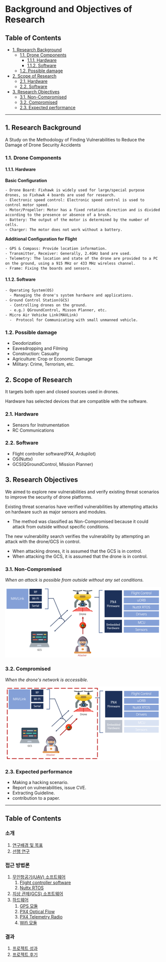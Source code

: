 # Background and Objectives of Research <!-- omit in toc -->

## Table of Contents <!-- omit in toc -->

- [1. Research Background](#1-research-background)
  * [1.1. Drone Components](#11-drone-components)
    + [1.1.1. Hardware](#111-hardware)
    + [1.1.2. Software](#112-software)
  * [1.2. Possible damage](#12-possible-damage)
- [2. Scope of Research](#2-scope-of-research)
  * [2.1. Hardware](#21-hardware)
  * [2.2. Software](#22-software)
- [3. Research Objectives](#3-research-objectives)
  * [3.1. Non-Compromised](#31-non-compromised)
  * [3.2. Compromised](#32-compromised)
  * [2.3. Expected performance](#23-expected-performance)

- - -

## 1. Research Background

A Study on the Methodology of Finding Vulnerabilities to Reduce the Damage of Drone Security Accidents

### 1.1. Drone Components

#### 1.1.1. Hardware

**Basic Configuration**
```
- Drone Board: Fixhawk is widely used for large/special purpose drones, so Fixhawk 4 boards are used for research.
- Electronic speed control: Electronic speed control is used to control motor speed.
- Motor/Propeller: Motor has a fixed rotation direction and is divided according to the presence or absence of a brush.
- Battery: The output of the motor is determined by the number of cells.
- Charger: The motor does not work without a battery.
```

**Additional Configuration for Flight**
```
- GPS & Compass: Provide location information.
- Transmitter, Receiver: Generally, 2.4GHz band are used.
- Telemetry: The location and state of the drone are provided to a PC on the ground, using a 915 MHz or 433 MHz wireless channel.
- Frame: Fixing the boards and sensors.
```

#### 1.1.2. Software
```
- Operating System(OS)
  - Managing the drone's system hardware and applications.
- Ground Control Station(GCS)
  - Controlling drones on the ground.
  - e.g.) QGroundControl, Misson Planner, etc.
- Micro Air Vehicke Link(MAVLink)
  -  Protocol for Communicating with small unmanned vehicle.
```

### 1.2. Possible damage
  - Deodorization
  - Eavesdropping and Filming
  - Construction: Casualty
  - Agriculture: Crop or Economic Damage
  - Military: Crime, Terrorism, etc.


## 2. Scope of Research

It targets both open and closed sources used in drones.

Hardware has selected devices that are compatible with the software.

### 2.1. Hardware
- Sensors for Instrumentation
- RC Communications

### 2.2. Software
- Flight controller software(PX4, Ardupilot)
- OS(Nuttx)
- GCS(QGroundControl, Mission Planner)


## 3. Research Objectives

We aimed to explore new vulnerabilities and verify existing threat scenarios to improve the security of drone platforms.

Existing threat scenarios have verified vulnerabilities by attempting attacks on hardware such as major sensors and modules.
  - The method was classified as Non-Compromised because it could attack from outside without specific conditions.

The new vulnerability search verifies the vulnerability by attempting an attack with the drone/GCS in control.
  - When attacking drones, it is assumed that the GCS is in control.
  - When attacking the GCS, it is assumed that the drone is in control.

### 3.1. Non-Compromised

*When an attack is possible from outside without any set conditions.*

![img_01](../img/non-compromised.png)

### 3.2. Compromised

*When the drone's network is accessible.*

![img_02](../img/compromised.png)




### 2.3. Expected performance
- Making a hacking scenario.
- Report on vulnerabilities, issue CVE.
- Extracting Guideline.
- contribution to a paper.

---

## Table of Contents <!-- omit in toc -->

### 소개 <!-- omit in toc -->
   1. [연구배경 및 목표](/1-intro/about-drone-research.md)
   2. [선행 연구](/1-intro/related-work.md)

### 접근 방법론 <!-- omit in toc -->
   1. [무인항공기(UAV) 소프트웨어](/2-body/1_software-uav.md)
      1. [Flight controller software](/2-body/1_software-uav.md/#1-fcsflight-controller-software)
      2. [Nuttx RTOS](/2-body/1_software-uav.md/#2-nuttx-rtos)
   2. [지상 관제(GCS) 소프트웨어](/2-body/2_software-gcs.md/)
   3. [하드웨어](/2-body/3_hardware.md)
       1. [GPS 모듈](/2-body/3_hardware.md/#1-gps-모듈)
       2. [PX4 Optical Flow](/2-body/3_hardware.md/#2-px4-optical-flow)
       3. [PX4 Telemetry Radio](/2-body/3_hardware.md/#3-px4-telemetry-radio)
       4. [Wifi 모듈](/2-body/3_hardware.md/#4-wifi-모듈)

### 결과 <!-- omit in toc -->
   1. [프로젝트 성과](/3-conclusion/result.md)
   2. [프로젝트 후기](/3-conclusion/conclusion.md)
